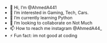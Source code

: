 - 👋 Hi, I’m @AhmedA441
- 👀 I’m interested in Gaming, Tech, Cars.
- 🌱 I’m currently learning Python
- 💞️ I’m looking to collaborate on Not Much
- 📫 How to reach me instagram @AhmedA44_
- ⚡ Fun fact: im not good at coding

<!---
AhmedA441/AhmedA441 is a ✨ special ✨ repository because its `README.md` (this file) appears on your GitHub profile.
You can click the Preview link to take a look at your changes.
--->
